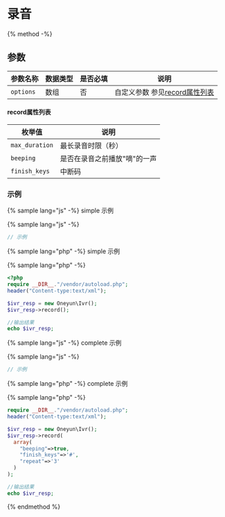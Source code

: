 # 录音

{% method -%}

## 参数

| 参数名称   | 数据类型  | 是否必填  | 说明      |
| ----------------- | -----------  | -----| ---------------------------------------- |
| `options`         | 数组          |  否  | 自定义参数  参见[record属性列表](#record属性列表)  |


#### record属性列表

| 枚举值  | 说明           |
| ---- | ------------ |
| `max_duration`|最长录音时限（秒） |
| `beeping`| 是否在录音之前播放"嘀"的一声 |
| `finish_keys`| 中断码 |



### 示例

{% sample lang="js" -%} simple 示例

{% sample lang="js" -%}
```js
// 示例
```


{% sample lang="php" -%} simple 示例

{% sample lang="php" -%}
```php
<?php
require __DIR__."/vendor/autoload.php";
header("Content-type:text/xml");

$ivr_resp = new Oneyun\Ivr();
$ivr_resp->record();

//输出结果
echo $ivr_resp;
```

{% sample lang="js" -%} complete 示例

{% sample lang="js" -%}
```js
// 示例
```

{% sample lang="php" -%} complete 示例

{% sample lang="php" -%}
```php
require __DIR__."/vendor/autoload.php";
header("Content-type:text/xml");

$ivr_resp = new Oneyun\Ivr();
$ivr_resp->record(
  array(
    "beeping"=>true,
    "finish_keys"=>'#',
    "repeat"=>'3'
  )
);

//输出结果
echo $ivr_resp;
```

{% endmethod %}
